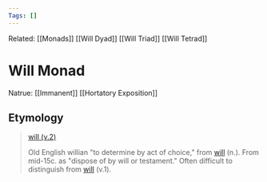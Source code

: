 ```yaml
---
Tags: []
---
```

Related: [[Monads]] [[Will Dyad]] [[Will Triad]] [[Will Tetrad]]
# Will Monad
Natrue: [[Immanent]] [[Hortatory Exposition]]


## Etymology
> [will (v.2)](https://www.etymonline.com/word/will#etymonline_v_50139 "Origin and meaning of will")
>
> Old English willian "to determine by act of choice," from [will](https://www.etymonline.com/word/will?ref=etymonline_crossreference#etymonline_v_8011) (n.). From mid-15c. as "dispose of by will or testament." Often difficult to distinguish from [will](https://www.etymonline.com/word/will?ref=etymonline_crossreference#etymonline_v_8010) (v.1).

